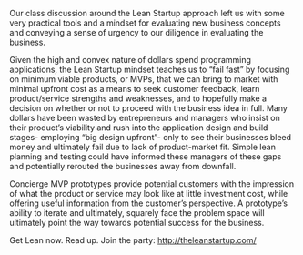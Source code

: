 Our class discussion around the Lean Startup approach left us with some very practical tools and a mindset for evaluating new business concepts and conveying a sense of urgency to our diligence in evaluating the business.

Given the high and convex nature of dollars spend programming applications, the Lean Startup mindset teaches us to “fail fast” by focusing on minimum viable products, or MVPs, that we can bring to market with minimal upfront cost as a means to seek customer feedback, learn product/service strengths and weaknesses, and to hopefully make a decision on whether or not to proceed with the business idea in full. Many dollars have been wasted by entrepreneurs and managers who insist on their product’s viability and rush into the application design and build stages- employing “big design upfront”- only to see their businesses bleed money and ultimately fail due to lack of product-market fit. Simple lean planning and testing could have informed these managers of these gaps and potentially rerouted the businesses away from downfall.

Concierge MVP prototypes provide potential customers with the impression of what the product or service may look like at little investment cost, while offering useful information from the customer’s perspective. A prototype’s ability to iterate and ultimately, squarely face the problem space will ultimately point the way towards potential success for the business.

Get Lean now. Read up. Join the party: http://theleanstartup.com/

[Alt Text]:(http://img3.wikia.nocookie.net/__cb20130908135918/villains/images/2/26/Bebopandrocksteady.jpg)

